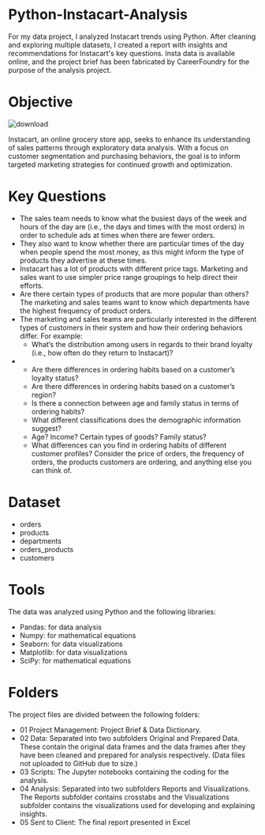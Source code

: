 # Python-Instacart-Analysis
For my data project, I analyzed Instacart trends using Python. After cleaning and exploring multiple datasets, I created a report with insights and recommendations for Instacart's key questions. Insta data is available online, and the project brief has been fabricated by CareerFoundry for the purpose of the analysis project.

# Objective
![download](https://github.com/bazi-imran/Python-Instacart-Analysis/assets/160747644/16dea413-270e-44ea-8c4e-5a0eb7f4fbef)

Instacart, an online grocery store app, seeks to enhance its understanding of sales patterns through exploratory data analysis. With a focus on customer segmentation and purchasing behaviors, the goal is to inform targeted marketing strategies for continued growth and optimization.

# Key Questions
- The sales team needs to know what the busiest days of the week and hours of the day are (i.e., the days and times with the most orders) in order to schedule ads at times when there are fewer orders.
- They also want to know whether there are particular times of the day when people spend the most money, as this might inform the type of products they advertise at these times.
- Instacart has a lot of products with different price tags. Marketing and sales want to use simpler price range groupings to help direct their efforts.
- Are there certain types of products that are more popular than others? The marketing and sales teams want to know which departments have the highest frequency of product orders.
- The marketing and sales teams are particularly interested in the different types of customers in their system and how their ordering behaviors differ. For example:
  - What’s the distribution among users in regards to their brand loyalty (i.e., how often do they return to Instacart)?
- - Are there differences in ordering habits based on a customer’s loyalty status?
  - Are there differences in ordering habits based on a customer’s region?
  - Is there a connection between age and family status in terms of ordering habits?
  - What different classifications does the demographic information suggest?
  - Age? Income? Certain types of goods? Family status?
  - What differences can you find in ordering habits of different customer profiles? Consider the price of orders, the frequency of orders, the products customers are ordering, and anything else you can think of.

# Dataset
- orders
- products
- departments
- orders_products
- customers

# Tools
The data was analyzed using Python and the following libraries:
- Pandas: for data analysis
- Numpy: for mathematical equations
- Seaborn: for data visualizations
- Matplotlib: for data visualizations
- SciPy: for mathematical equations

# Folders
The project files are divided between the following folders:
- 01 Project Management: Project Brief & Data Dictionary.
- 02 Data: Separated into two subfolders Original and Prepared Data. These contain the original data frames and the data frames after they have been cleaned and prepared for analysis respectively. (Data files not uploaded to GitHub due to size.)
- 03 Scripts: The Jupyter notebooks containing the coding for the analysis.
- 04 Analysis: Separated into two subfolders Reports and Visualizations. The Reports subfolder contains crosstabs and the Visualizations subfolder contains the visualizations used for developing and explaining insights.
- 05 Sent to Client: The final report presented in Excel
